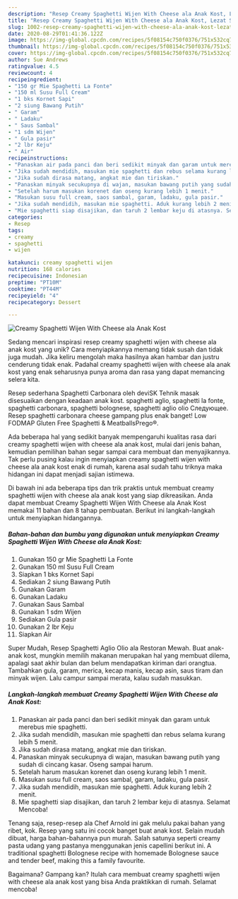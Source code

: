 ```yaml
---
description: "Resep Creamy Spaghetti Wijen With Cheese ala Anak Kost, Lezat Sekali"
title: "Resep Creamy Spaghetti Wijen With Cheese ala Anak Kost, Lezat Sekali"
slug: 1002-resep-creamy-spaghetti-wijen-with-cheese-ala-anak-kost-lezat-sekali
date: 2020-08-29T01:41:36.122Z
image: https://img-global.cpcdn.com/recipes/5f08154c750f0376/751x532cq70/creamy-spaghetti-wijen-with-cheese-ala-anak-kost-foto-resep-utama.jpg
thumbnail: https://img-global.cpcdn.com/recipes/5f08154c750f0376/751x532cq70/creamy-spaghetti-wijen-with-cheese-ala-anak-kost-foto-resep-utama.jpg
cover: https://img-global.cpcdn.com/recipes/5f08154c750f0376/751x532cq70/creamy-spaghetti-wijen-with-cheese-ala-anak-kost-foto-resep-utama.jpg
author: Sue Andrews
ratingvalue: 4.5
reviewcount: 4
recipeingredient:
- "150 gr Mie Spaghetti La Fonte"
- "150 ml Susu Full Cream"
- "1 bks Kornet Sapi"
- "2 siung Bawang Putih"
- " Garam"
- " Ladaku"
- " Saus Sambal"
- "1 sdm Wijen"
- " Gula pasir"
- "2 lbr Keju"
- " Air"
recipeinstructions:
- "Panaskan air pada panci dan beri sedikit minyak dan garam untuk merebus mie spaghetti."
- "Jika sudah mendidih, masukan mie spaghetti dan rebus selama kurang lebih 5 menit."
- "Jika sudah dirasa matang, angkat mie dan tiriskan."
- "Panaskan minyak secukupnya di wajan, masukan bawang putih yang sudah di cincang kasar. Oseng sampai harum."
- "Setelah harum masukan korenet dan oseng kurang lebih 1 menit."
- "Masukan susu full cream, saos sambal, garam, ladaku, gula pasir."
- "Jika sudah mendidih, masukan mie spaghetti. Aduk kurang lebih 2 menit."
- "Mie spaghetti siap disajikan, dan taruh 2 lembar keju di atasnya. Selamat Mencoba!"
categories:
- Resep
tags:
- creamy
- spaghetti
- wijen

katakunci: creamy spaghetti wijen 
nutrition: 168 calories
recipecuisine: Indonesian
preptime: "PT10M"
cooktime: "PT44M"
recipeyield: "4"
recipecategory: Dessert

---
```



![Creamy Spaghetti Wijen With Cheese ala Anak Kost](https://img-global.cpcdn.com/recipes/5f08154c750f0376/751x532cq70/creamy-spaghetti-wijen-with-cheese-ala-anak-kost-foto-resep-utama.jpg)

Sedang mencari inspirasi resep creamy spaghetti wijen with cheese ala anak kost yang unik? Cara menyiapkannya memang tidak susah dan tidak juga mudah. Jika keliru mengolah maka hasilnya akan hambar dan justru cenderung tidak enak. Padahal creamy spaghetti wijen with cheese ala anak kost yang enak seharusnya punya aroma dan rasa yang dapat memancing selera kita.

Resep sederhana Spaghetti Carbonara oleh deviSK Tehnik masak disesuaikan dengan keadaan anak kost. spaghetti aglio, spaghetti la fonte, spaghetti carbonara, spaghetti bolognese, spaghetti aglio olio Следующее. Resep spaghetti carbonara cheese gampang plus enak banget! Low FODMAP Gluten Free Spaghetti &amp; MeatballsPrego®.

Ada beberapa hal yang sedikit banyak mempengaruhi kualitas rasa dari creamy spaghetti wijen with cheese ala anak kost, mulai dari jenis bahan, kemudian pemilihan bahan segar sampai cara membuat dan menyajikannya. Tak perlu pusing kalau ingin menyiapkan creamy spaghetti wijen with cheese ala anak kost enak di rumah, karena asal sudah tahu triknya maka hidangan ini dapat menjadi sajian istimewa.


Di bawah ini ada beberapa tips dan trik praktis untuk membuat creamy spaghetti wijen with cheese ala anak kost yang siap dikreasikan. Anda dapat membuat Creamy Spaghetti Wijen With Cheese ala Anak Kost memakai 11 bahan dan 8 tahap pembuatan. Berikut ini langkah-langkah untuk menyiapkan hidangannya.

<!--inarticleads1-->

##### Bahan-bahan dan bumbu yang digunakan untuk menyiapkan Creamy Spaghetti Wijen With Cheese ala Anak Kost:

1. Gunakan 150 gr Mie Spaghetti La Fonte
1. Gunakan 150 ml Susu Full Cream
1. Siapkan 1 bks Kornet Sapi
1. Sediakan 2 siung Bawang Putih
1. Gunakan  Garam
1. Gunakan  Ladaku
1. Gunakan  Saus Sambal
1. Gunakan 1 sdm Wijen
1. Sediakan  Gula pasir
1. Gunakan 2 lbr Keju
1. Siapkan  Air


Super Mudah, Resep Spaghetti Aglio Olio ala Restoran Mewah. Buat anak-anak kost, mungkin memilih makanan merupakan hal yang membuat dilema, apalagi saat akhir bulan dan belum mendapatkan kiriman dari orangtua. Tambahkan gula, garam, merica, kecap manis, kecap asin, saus tiram dan minyak wijen. Lalu campur sampai merata, kalau sudah masukkan. 

<!--inarticleads2-->

##### Langkah-langkah membuat Creamy Spaghetti Wijen With Cheese ala Anak Kost:

1. Panaskan air pada panci dan beri sedikit minyak dan garam untuk merebus mie spaghetti.
1. Jika sudah mendidih, masukan mie spaghetti dan rebus selama kurang lebih 5 menit.
1. Jika sudah dirasa matang, angkat mie dan tiriskan.
1. Panaskan minyak secukupnya di wajan, masukan bawang putih yang sudah di cincang kasar. Oseng sampai harum.
1. Setelah harum masukan korenet dan oseng kurang lebih 1 menit.
1. Masukan susu full cream, saos sambal, garam, ladaku, gula pasir.
1. Jika sudah mendidih, masukan mie spaghetti. Aduk kurang lebih 2 menit.
1. Mie spaghetti siap disajikan, dan taruh 2 lembar keju di atasnya. Selamat Mencoba!


Tenang saja, resep-resep ala Chef Arnold ini gak melulu pakai bahan yang ribet, kok. Resep yang satu ini cocok banget buat anak kost. Selain mudah dibuat, harga bahan-bahannya pun murah. Salah satunya seperti creamy pasta udang yang pastanya menggunakan jenis capellini berikut ini. A traditional spaghetti Bolognese recipe with homemade Bolognese sauce and tender beef, making this a family favourite. 

Bagaimana? Gampang kan? Itulah cara membuat creamy spaghetti wijen with cheese ala anak kost yang bisa Anda praktikkan di rumah. Selamat mencoba!
